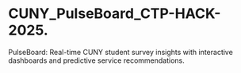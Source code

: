 # CUNY_PulseBoard_CTP-HACK-2025.
PulseBoard: Real-time CUNY student survey insights with interactive dashboards and predictive service recommendations.
